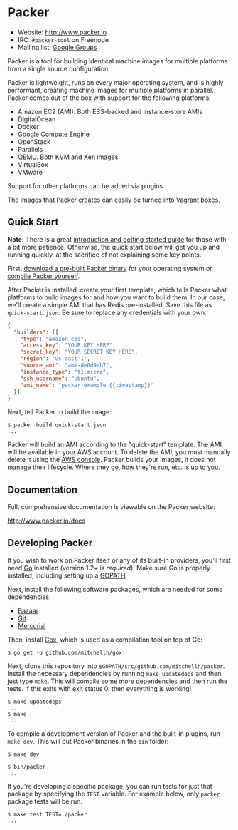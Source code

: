 # Packer

* Website: http://www.packer.io
* IRC: `#packer-tool` on Freenode
* Mailing list: [Google Groups](http://groups.google.com/group/packer-tool)

Packer is a tool for building identical machine images for multiple platforms
from a single source configuration.

Packer is lightweight, runs on every major operating system, and is highly
performant, creating machine images for multiple platforms in parallel.
Packer comes out of the box with support for the following platforms:
* Amazon EC2 (AMI). Both EBS-backed and instance-store AMIs
* DigitalOcean
* Docker
* Google Compute Engine
* OpenStack
* Parallels
* QEMU. Both KVM and Xen images.
* VirtualBox
* VMware

Support for other platforms can be added via plugins.

The images that Packer creates can easily be turned into
[Vagrant](http://www.vagrantup.com) boxes.

## Quick Start

**Note:** There is a great
[introduction and getting started guide](http://www.packer.io/intro)
for those with a bit more patience. Otherwise, the quick start below
will get you up and running quickly, at the sacrifice of not explaining some
key points.

First, [download a pre-built Packer binary](http://www.packer.io/downloads.html)
for your operating system or [compile Packer yourself](#developing-packer).

After Packer is installed, create your first template, which tells Packer
what platforms to build images for and how you want to build them. In our
case, we'll create a simple AMI that has Redis pre-installed. Save this
file as `quick-start.json`. Be sure to replace any credentials with your
own.

```json
{
  "builders": [{
    "type": "amazon-ebs",
    "access_key": "YOUR KEY HERE",
    "secret_key": "YOUR SECRET KEY HERE",
    "region": "us-east-1",
    "source_ami": "ami-de0d9eb7",
    "instance_type": "t1.micro",
    "ssh_username": "ubuntu",
    "ami_name": "packer-example {{timestamp}}"
  }]
}
```

Next, tell Packer to build the image:

```
$ packer build quick-start.json
...
```

Packer will build an AMI according to the "quick-start" template. The AMI
will be available in your AWS account. To delete the AMI, you must manually
delete it using the [AWS console](https://console.aws.amazon.com/). Packer
builds your images, it does not manage their lifecycle. Where they go, how
they're run, etc. is up to you.

## Documentation

Full, comprehensive documentation is viewable on the Packer website:

http://www.packer.io/docs

## Developing Packer

If you wish to work on Packer itself or any of its built-in providers,
you'll first need [Go](http://www.golang.org) installed (version 1.2+ is
_required_). Make sure Go is properly installed, including setting up
a [GOPATH](http://golang.org/doc/code.html#GOPATH).

Next, install the following software packages, which are needed for some dependencies:

- [Bazaar](http://bazaar.canonical.com/en/)
- [Git](http://git-scm.com/)
- [Mercurial](http://mercurial.selenic.com/)

Then, install [Gox](https://github.com/mitchellh/gox), which is used
as a compilation tool on top of Go:

    $ go get -u github.com/mitchellh/gox

Next, clone this repository into `$GOPATH/src/github.com/mitchellh/packer`.
Install the necessary dependencies by running `make updatedeps` and then just
type `make`. This will compile some more dependencies and then run the tests. If
this exits with exit status 0, then everything is working!

    $ make updatedeps
    ...
    $ make
    ...

To compile a development version of Packer and the built-in plugins,
run `make dev`. This will put Packer binaries in the `bin` folder:

    $ make dev
    ...
    $ bin/packer
    ...


If you're developing a specific package, you can run tests for just that
package by specifying the `TEST` variable. For example below, only
`packer` package tests will be run.

    $ make test TEST=./packer
    ...
